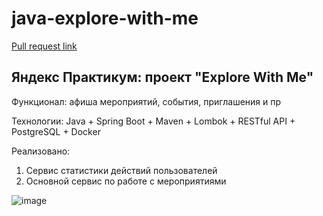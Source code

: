 # java-explore-with-me

[Pull request link](https://github.com/Abrielz1/java-explore-with-me/pull/8)
## Яндекс Практикум: проект "Explore With Me"
Функционал: афиша мероприятий, события, приглашения и пр

Технологии: Java + Spring Boot + Maven + Lombok + RESTful API + PostgreSQL + Docker

Реализовано:
1. Сервис статистики действий пользователей
2. Основной сервис по работе с мероприятиями

![image](https://user-images.githubusercontent.com/92729800/228220358-a3a16600-c073-4d19-bda6-1b8ac3c5667f.png)

